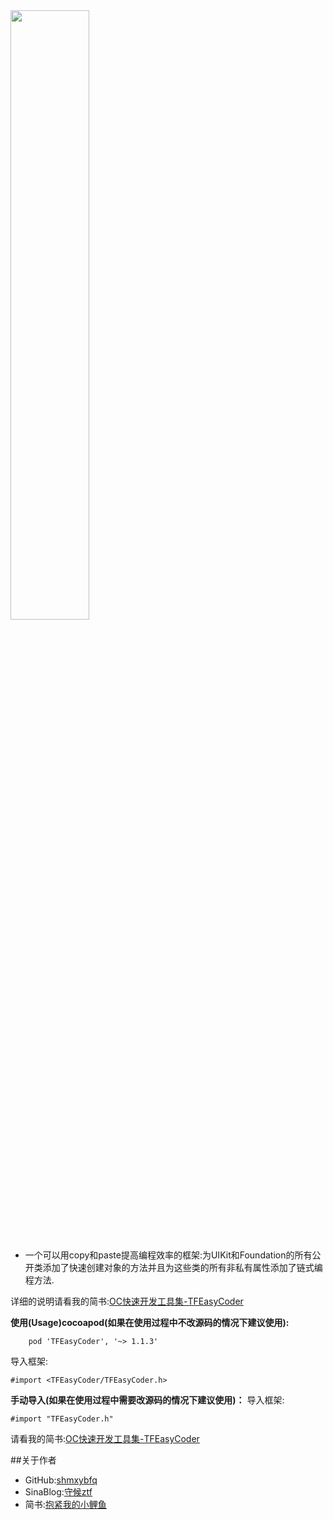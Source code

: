 
<div>
<img src="https://github.com/shmxybfq/TFProjectsSource/blob/master/TFEasyCoder_Source/TFEasyCoder_git_rm_002.png" width="50%" height="50%">
</div><br>

* 一个可以用copy和paste提高编程效率的框架:为UIKit和Foundation的所有公开类添加了快速创建对象的方法并且为这些类的所有非私有属性添加了链式编程方法.

详细的说明请看我的简书:[OC快速开发工具集-TFEasyCoder](http://www.jianshu.com/p/4c276f5c338c)

**使用(Usage)cocoapod(如果在使用过程中不改源码的情况下建议使用):**
```
    pod 'TFEasyCoder', '~> 1.1.3'
```
导入框架:
```
#import <TFEasyCoder/TFEasyCoder.h>
```
**手动导入(如果在使用过程中需要改源码的情况下建议使用)：**
导入框架:
```
#import "TFEasyCoder.h"
```
请看我的简书:[OC快速开发工具集-TFEasyCoder](http://www.jianshu.com/p/4c276f5c338c)


##关于作者
* GitHub:[shmxybfq](https://github.com/shmxybfq "shmxybfq's github")
* SinaBlog:[守候ztf](http://blog.sina.com.cn/u/3481024997 "shmxybfq's sinablog")
* 简书:[抱紧我的小鲤鱼](http://www.jianshu.com/u/8c1cc9143ec6)





